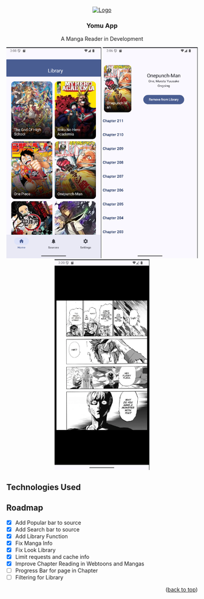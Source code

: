 

<!-- PROJECT LOGO -->
<br />
<div align="center">
  <a href="https://github.com/othneildrew/Best-README-Template">
    <img src="app/src/main/res/mipmap-hdpi/ic_launcher.webp" alt="Logo" width="80" height="80">
  </a>

<h3 align="center">Yomu App</h3>

  <p align="center">
     A Manga Reader in Development
    <br />
  <!--  <a href=""><strong>Explore the docs »</strong></a>
    <br />
    <br />
    <a href="">View Demo</a>
    ·
    <a href="">Report Bug</a>
    ·
    <a href="">Request Feature</a> -->
  </p>
</div>  

<p align="center">
  <img src="docs/Screenshot From 2025-08-24 03-08-53.png" width="250"/>
  <img src="docs/Screenshot From 2025-08-24 03-06-06.png" width="250"/>
  <img src="docs/Screenshot From 2025-08-24 03-20-14.png" width="250"/>
</p>

## Technologies Used


<!-- ROADMAP -->
## Roadmap

- [x] Add Popular bar to source
- [x] Add Search bar to source
- [x] Add Library Function
- [x] Fix Manga Info
- [x] Fix Look Library
- [x] Limit requests and cache info
- [x] Improve Chapter Reading in Webtoons and Mangas
- [ ] Progress Bar for page in Chapter
- [ ] Filtering for Library

<!--See the [open issues](https://github.com/othneildrew/Best-README-Template/issues) for a full list of proposed features (and known issues). -->

<p align="right">(<a href="#readme-top">back to top</a>)</p>